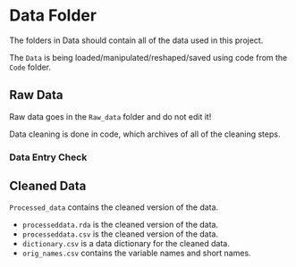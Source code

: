 # Data Folder

The folders in Data should contain all of the data used in this project. 

The `Data` is being loaded/manipulated/reshaped/saved using code from the `Code` folder. 

## Raw Data

Raw data goes in the `Raw_data` folder and do not edit it! 

Data cleaning is done in code, which archives of all of the cleaning steps.

### Data Entry Check




## Cleaned Data

`Processed_data` contains the cleaned version of the data. 


* `processeddata.rda` is the cleaned version of the data.
* `processeddata.csv` is the cleaned version of the data.
* `dictionary.csv` is a data dictionary for the cleaned data.
* `orig_names.csv` contains the variable names and short names.